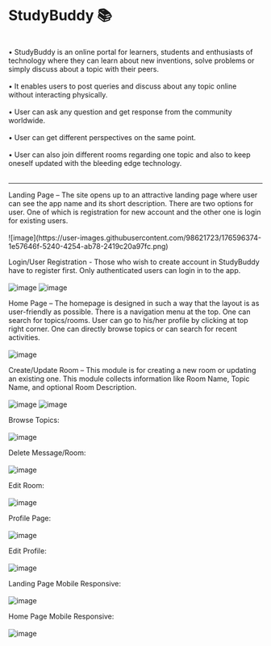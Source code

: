 # StudyBuddy 📚
<br>
•	StudyBuddy is an online portal for learners, students and enthusiasts of technology where they can learn about new inventions, solve problems or simply discuss about a topic with their peers.<br><br>
•	It enables users to post queries and discuss about any topic online without interacting physically.<br><br>
•	User can ask any question and get response from the community worldwide.<br><br>
•	User can get different perspectives on the same point.<br><br>
•	User can also join different rooms regarding one topic and also to keep oneself updated with the bleeding edge technology.<br><br>

<hr>
Landing Page – The site opens up to an attractive landing page where user can see the app name and its short description. There are two options for user. One of which is registration for new account and the other one is login for existing users.<br><br>
![image](https://user-images.githubusercontent.com/98621723/176596374-1e57646f-5240-4254-ab78-2419c20a97fc.png)

Login/User Registration - Those who wish to create account in StudyBuddy have to register first. Only authenticated users can login in to the app.<br><br>
![image](https://user-images.githubusercontent.com/98621723/176594520-9ae537f1-0b70-44b6-8be6-4e9a79b7f43f.png)
![image](https://user-images.githubusercontent.com/98621723/176594557-ccecd922-a6c6-41b8-90f2-97d4de84069a.png)

Home Page – The homepage is designed in such a way that the layout is as user-friendly as possible. There is a navigation menu at the top. One can search for topics/rooms. User can go to his/her profile by clicking at top right corner. One can directly browse topics or can search for recent activities.  <br><br>
![image](https://user-images.githubusercontent.com/98621723/176594537-aaf638f9-49b1-4d6c-af45-88461b453473.png)

Create/Update Room – This module is for creating a new room or updating an existing one. This module collects information like Room Name, Topic Name, and optional Room Description.<br><br>
![image](https://user-images.githubusercontent.com/98621723/176594601-b3de9e61-f8b4-4753-bd62-eb5270300431.png)
![image](https://user-images.githubusercontent.com/98621723/176594648-13a87169-1088-4eda-9075-606829415334.png)

Browse Topics:<br><br>
![image](https://user-images.githubusercontent.com/98621723/176594773-e2d20ab9-da25-4aee-bad2-2a2a43eb10f7.png)

Delete Message/Room:<br><br>
![image](https://user-images.githubusercontent.com/98621723/176594795-702e4079-e727-4aea-8f7a-bca5c3876cf5.png)

Edit Room:<br><br>
![image](https://user-images.githubusercontent.com/98621723/176594818-0bb867de-4ff9-45bc-a1f1-bae239ec1b0b.png)

Profile Page:<br><br>
![image](https://user-images.githubusercontent.com/98621723/176594838-62c1541b-5727-4c46-9802-9e2b4a12176d.png)

Edit Profile:<br><br>
 ![image](https://user-images.githubusercontent.com/98621723/176594851-0ee474a9-692c-4f11-881b-7009818b0b64.png)

Landing Page Mobile Responsive:<br><br>
![image](https://user-images.githubusercontent.com/98621723/176594865-2f4560e8-0f49-4cf8-98f8-00f0e96b4c6c.png)

Home Page Mobile Responsive:<br><br>
![image](https://user-images.githubusercontent.com/98621723/176594880-6ebf72bf-c988-4f22-b754-1a8154015082.png)





